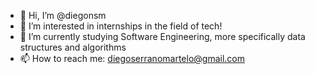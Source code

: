 - 👋 Hi, I’m @diegonsm
- 👀 I’m interested in internships in the field of tech!
- 🌱 I’m currently studying Software Engineering, more specifically data structures and algorithms
- 📫 How to reach me: diegoserranomartelo@gmail.com

<!---
diegonsm/diegonsm is a ✨ special ✨ repository because its `README.md` (this file) appears on your GitHub profile.
You can click the Preview link to take a look at your changes.
--->
